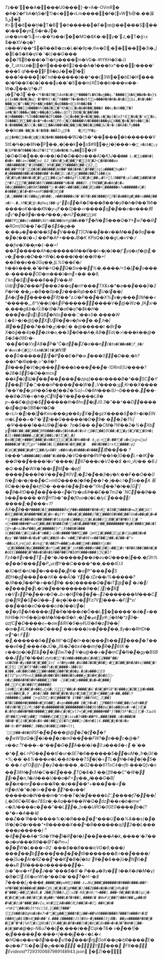 7z��' ��A�      �       ��U0��� ] -�=A�-OVmR� �#�2�f'bA�ɧS�!\?)�c��vLm�����f�[vWƄ@�.��淭5ڧ� #>/�ð��Ḫ�T�B'*�h*������F�œ@�����Si���\���yn,6�r�J� տ��sm�%=r+��Ya��/��MO�&K�:�y�'J_�T�ģ۱x $��XV�q�?e���V��^$�R��B�zs�L�l�9p�;6w�D;�����3l�ڶ�E�S�8�qV� '�)}��G���
��7$B���\�Tl�ߓg����m�VG�-#tYKH�S�J}�˽7_`iRf&tȺ`�]�H����62���A�1���hx*���r����'���5
qf���F8�pJ� �f�|���1��*��*{�Γnd������)��^��{3W��bE)�H����/�ϥ��X�[�|���u��'�5��m)XĚS��bi���w��-W�J��/z?�J?ʇ�7�3՜��<ꖕ`�h�I9�lAeK�i�\*����7L�N3�wӡ��q.^���� ]ҟ�A��ǿ�<�x}$p|$x��(�W��u
�Y�MH|\�^h���*7�<�A�e5f=���#�X�K�ߍ�Ҷ�]&i,�%�\��?���o�^c��P@+��m��R�qD���+@i9h��2�� !
J��B+��[d����hh{��Z��^Kh�c�u�&�0�����d ��o;�oV��T�?a#��7{���ܗ��+��g�Jw��w;@7j3BD����5�� �|H�����\*53U��O��H�ZFG���-x�e���+�Ű���Ls��p[�]eI*ĕ�ʨ��'e�i;I6���IR��\�x�*n�sm�[PE~�C�����VU�D���$���g&d���s��9s��(�|�:�N�����5)�;��)��&N��%����U���1�@��&(�!�~1�KȂ�(fy���` ��l`4 1��-���:�!�廭�:��Ǻ۞ݶF�	�??P�ҙ-pj�#�Cb�e�q�(�2�#�C����`��WJ�{ե�^$��$����b������VStƐ�Գ�p�8N�P��_�[��k�o$#9�ځ(�]���>�`۟_۷�zb�;y�UP�h�Π9���]�o2T�?Z^V&�W�0�:hܤ��`S�z#[�O�0)���;�v ��{�_B�G��bs���A]�K}J��`���
ׄL:�o��k�|�W�< ��ca=)���>z_GJ_S�W/�v���*�}N�2<�Ã�6��øa (��A���B�"�|BN��߫Wt� ��f5����b��~S},
����*P{�'Q�3�l��B���Wd��^��I�#�[�F��)q|u����%q�4?�j������8��v�5���8��'�v��S:i�Ϳy����2��Zl$��ڎe [��5y�[��d�i��lء��͊ڇqf>��Agf\S2��c��ٺ�lrl/B��֨P�;pla��&��D�S�*�?ޣT����5�8?С���&����*U�4� ��� V).{fHE���w�Aԧ�ޏ�|�0o����NCp�K8K5����"~�>��C=��S��ΰ��Bo��+������x?w������x�|�4���͆�l�+�h+enPS��H� VG� �,����(�)G��щjy�k��;,n��K����ĸ3�'�Üf�\��3���@(7�l�ӕ��8g���<s���ϝ��s�/~.�,)P��@:�qhwʐ[��~g^`o�A�D���B��!�y8�h�9��1Mi�
����oK�i��KN�y~jF��Gj��<r����q���c�e���鸦acʳ��9�r��ݟ���߂�m7�j`��HE
� ��TF��e)x����%3U!n��2��UeYgE��v�`�Y�N�5���Q�Y*w7��Ә�ROm|00��T�Ơ�$$�g��
�;��ܤ���t��S�V���T|CN����v��M���9a����{��(�+ׇ] ��P�AF+���JB�K KPaQ�}�*�g\ݙ�vV�:/��fw�X��ϻ�{-��=!��X�����Ah�p�����M��ޯk��l<�j�(�*�f'yq�xf�@޻;�v�;��צ�D��>W�L�*���t��\��W�+!��B��e��2Gq��,ƫL%0��E�/һ��k���,�˚�#�>Q�Q�Sw��%�,����/>S�[�o���� -�����OD�m���\�m=��
��9,{'kn�S)���8��V��裃Uǳt�2���P΍���2��q�nY���TX&s�*\*�a�����|l�2P�H� ��ݯ+�B��0p�z���Rqb��&?\U�l��[
A�{������F8f��"٥.U�P����X%x�y���0M��<^�����\_\_ܲ6^V��({�kiP���������V� @�Wz�ˎfAxr��,���g&b�/Ǘ.B�\9�7�a6�q?�$k�H�	����da} Q$�N(o���߳��sS�.����W
L�&\>�)�@[j�XUR��v�fw��.�,h�|冪����7��9�ﭾ\��{:� �@�����t
�Br�
X�bǧ��4q��zk�o,��3�6��A�;&B�Ed{�>\���k��@�$�S�09Er�-'���6�VxA$�P�"Č�d� Z�a��n`C�3o�C��e��f_8�/�'�wvc�<�!اleA�Z�lt��`N愇��G�����/�P��E�P�w.���0�D��;�h ?��k*�l6ƣ��;>"�8�?8����*V[�g���i���b���*���-!DRmE[U����?�28�3S�O��mcx ��k�}Щ���������zpq]���r����B�^��SC�Y��)T�߰���nP������ׇW�߸V����;g;Kr��X����7��Y��;pH��5��f��Z�%o}~0�6H���iS}~Ѻ����ߺ��-��B�2N�<�h�ջCN�Y������LB�
p~��E�@@�$�����th�8hv�jJ0.3�"��^��D�����d�@�((BB�H�D�ܲ �<*Lǐ>�)��|�Kmɢ���g��&yX��gzX����S�9>�I�ElNm�L��+�?'�')��G��ܽ���I�D�9�
��2�1%|ˏ�Ѱ����1��AU9�|��:
?a�S�*� ��CM�?*W��2�%�Xb
y`9��(��;�����RRB���s��w{�bk�w�(�sX:B�I��}D֘C��;��y[�F��5H�|�J}/���I����ݤ��D��i)�}I�̪�}�xd�D�+���K����xW�Xi��J�Hx��n� ݺ4q:>�:��Y�ˋu�=sg>עw}�����1�"�Tpr^k���]�Ll���H�)�9���	��V�D��1rxt����:p}�m�����q�*��ԠxB�9_v��én�y�k���o�V���`癒����*
?b���^`u����&��}o���^�i��`�J�VQ��#�RVP��h�|G��L=�tK ���0I������!�v"����j
67���c�V2��$ �mݨA)��
�B߁
�Q:���WX�1��rM�-�pf|
�������9�V���#0V;�2���]l�y�h:��F��O��GN�c�r�{���C>m6Q����]�9���1ۥ� j��c:!�5x��A 䓘6C��{���kP̲|O�-���4��b��"YAn��?�t��|G'|�9�4!D�������<�iYp�u&#��E��Tm2�˵NC��9��b�����̈́� �WHTb�"��f0ua�{�L�lyL'���/����;����=⅂?AX�8��`P����]�]�������ЙoP��v�����F�9�<N'�IB�5���6�=ҩ3��&C!�H��R��N���M���΍�n~�q)Y:'��ө������jT����DE�0����lUo�a�� q��=�*\���<�1��k�QV��볠��� t�tʨdgU�s���gJ�L�$��)韒��T�M�V)]�
"<+���4��#�P=əX��L��]�N��IH�!s�X�ܯ���P��r����������*�g�)���b��i�l@+ԥ�<aJ�wP��@ڧ������E}҂";Ӭt��B�ΰ��� n��E��/�(&�s�"m��~id�c����f��M��
mY����Cg�r&q��3�e�
�py'��?���+�/�y�"q�k��@8~�='e��T�%�9E>v��T��}��;�Z��~�^><��uLKڙreaO.�skq԰"�/��ZP=���ѥ�u��#�\���Вrc�6´q�I����J�p������u*a����'jnK��c���ot��D�~��⯆�\*�R�63��{��b���oDI[������*��e�S�k�$X��F��lP�$0Ml���4���|%�1?`Fz4�#v��T~�^�J�������d�eu�U����| ��.�f3h%���I)���޵�Pڽa㲝Υ��C���ٜ�*��,���tE}3
�X]�tE�nU��v����լK�
�aP"����S䩄)H�g�����հX�	��Å]�
Y�.tZe��/%�����?�}R��Ѯ��P�>��5R� ��{�����Q��iT@� �J�/�����L�U���l������9��[		]}�R
e�VxP���v�O�ܝb<�НR���~2�������M���C@�fR�S�Ù��~	�ԛ�|��s�̹Fz7Vʃ���+�F|*x/����b�xO����cd�|��U�|��y5�A����{�6�l���d_�Ǒ��L���*��'�d�=��h\H8�:H>6��|p�M�N��I$�h
;�)�ܤey#:;|�M�*z0�-qzfC�D����o~�ow&RI(�5�ӈ4US�8�z9��|�m�4LX��b�C���
��s���)w�����,$y�x�RHDt�
w^�\ F/�,������5��X6^�Q�I>��]���h������T����e6�;���4�JŬ�ل!&�Z�bx4��imf�R�6{Kʿ� с��öp�(�E&��)0ʍ7i�:V�u@��+��mC�N��gy�BSB��Jg?�!��`�]ߝyHz�"�1#��x���q�o�4�Z���^��/սU�OB�~�yz��t����1>[ n?�Hye��,�&S��J�O��B�-��I���K�2�kx}����!� IS R�f3*��|x��7\�ӌ�����~J��(8/�3��,e�C��GS�� ��n���O��T��b�p.�i�a���cCO �I72^p</P9>xI���q�U��C�N[���d�5w���خ�S�#�b�Q׀~
c�y���A�R�5�W%����7�� -G�m�x�����ע�=����j ��̺͂Fs�Ѻ��IY�����@
}$W�:�j���>��$کշG�;)^��L�:�����&'�S��MlB^�)���y�Z�@�n���.=o@(��m�,0
,�b�[3�� ��h��V�/�qr�b�O�+���s�~��,���\Y O�����sq���
+q3ZU:�U����T� $Y��?j��ȓU6_J��}�T�CG� ��#�@����n�Kb��.�>pn���q�� E�Y�=�|_P��B5+h����z[w8+��뫑O�Vd�f�l/M;S��*�u������N���������98��36t��$w�6a��@mx�:<�{/d�
�;�h@s��W�M��X��������w�}�vl7=�#�����#��"}f��}5F*�L[]�-3ظzG塍!��JV#�o��'YN���vD��\scw�74��<��Pݢ9���I���.c�o���D�
9�N�ˢ�1X҅��Q�c�A~��)��Q]�Tc���~2�mh�1|4.����j�t�/�u
��~b:�M"����[͵8��p}�G��4��<lt|֦´(D��>�E�@`9SF�����@@�Z�f��?�wW1ƥzQ�]�)���z �m9����FW?�o��c�@�?v��zႆY���~�^���G�Ά��l�}�ܭ0���$�<
�`�� �^�,�L>PG����tE�ur�SE7�6������Ƽ��uM�_1r�j3č�*%;��`�&%���w�L��4ƈ���T5�[�=TL�H�4��[�5�� ��.t qFO@f<�ٜy3��r���
,�G2���61ToC4�vfb	���Q[v�л	�� 38H�n M�C��E���.TǪ�&�3
��[]f8��C"�W�
r��n,1�/d���\(��o�F<y��ڸ���G�B|��ԙ�mr��w��R�;�z����^+�����<�
H�d{�"�{�\>��� ?��϶��!�����a�lN���m�^m��T�[�����bZ',����f7���|{,�D6C�RE�e7$Sz�;�Aq��#��W�Q�dzI��x�b�mw"<�]U����c���"��L�_]x��UӢO�0GE0����b�[?
�*�=�A��袐��Z��'R��1�ؖ��� %�)�R����^���U��%&��s{��W�[�Q�r���"*B�����X��˂�B������q(I2��L������p�����}ឹ�4���A�^Sd�Y#�I�R�t�}�����A�k_����'�7���օ�w̛���9i9��@T�Pm+|��W�L���~Ə2۰���$��B���icVG�6;���}�����b�������t6�������B:r������/��|5u�Ar�RZ��^��K�B�|�bz`#��&��]ũ�Nt\�
��ьR
M����a�������~(s�"�w�*F�J��"���$�9`�
P��צ9�ھ�
t��X�d�M�y} �B�C!.EE׃�orW\�^��G�'��Tͨ�H:-�$ 7����[ݝ���`�_������ywN0)���-zثNu���������9�9���U���u��F؛mP�F��΀�8���e����+OLj��i�gM���)}��ZQ��x�@�єO�nRy�榆�"���~��Z�&N,�
2��⥀ΠI��Jݤ:vZ�-RA�n0;*>���|.���~9���C�d�]qij�-��d�e�;��]�t�;�g��\*���L�f�Y��|,����(�
�WwFz��7}��#ܜ��3p��煽�%��1i�"�����v{u,Wc�A�m��C8h��}�>�(
��k�U�ﾶ%K1"��U�bJt*Gc|lQ,}��T���"{͊IW��S�QqHa�z�e7>�"􍑂�g�����t�i��>��%O8���B���6f���Tm���H!�젪E��Ną�$埕�n4��n��'$.���˔I�����)Jt[�9o~ٗ�j����]3j㜨�; ��yx�����F�B�� ��^�*�|%A7�\@8z�[{X\���L�F�x��]U�j�e�8x��>�<�J�^�WH�|��-�{���%�`@�p-N&u7��)�,�� �{��Cqk�T&�
v���1|�
�j������:���<|���j��<�L�<
�HQ�a��sr�8l���v/8����IrġOoK��q�ԵR����E��q��7'%��|�ح��l�   �  !!��� 
F6��            E v i d e o * i d * 7 2 9 3 1 0 0 6 8 7 9 8 9 1 4 8 9 4 3 . j s o n   
 �Z !��       
